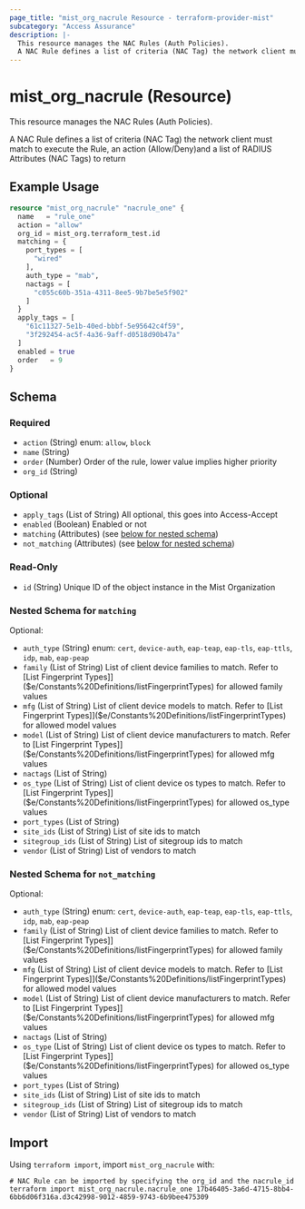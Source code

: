 ```yaml
---
page_title: "mist_org_nacrule Resource - terraform-provider-mist"
subcategory: "Access Assurance"
description: |-
  This resource manages the NAC Rules (Auth Policies).
  A NAC Rule defines a list of criteria (NAC Tag) the network client must match to execute the Rule, an action (Allow/Deny)and a list of RADIUS Attributes (NAC Tags) to return
---
```


# mist_org_nacrule (Resource)

This resource manages the NAC Rules (Auth Policies).

A NAC Rule defines a list of criteria (NAC Tag) the network client must match to execute the Rule, an action (Allow/Deny)and a list of RADIUS Attributes (NAC Tags) to return


## Example Usage

```terraform
resource "mist_org_nacrule" "nacrule_one" {
  name   = "rule_one"
  action = "allow"
  org_id = mist_org.terraform_test.id
  matching = {
    port_types = [
      "wired"
    ],
    auth_type = "mab",
    nactags = [
      "c055c60b-351a-4311-8ee5-9b7be5e5f902"
    ]
  }
  apply_tags = [
    "61c11327-5e1b-40ed-bbbf-5e95642c4f59",
    "3f292454-ac5f-4a36-9aff-d0518d90b47a"
  ]
  enabled = true
  order   = 9
}
```

<!-- schema generated by tfplugindocs -->
## Schema

### Required

- `action` (String) enum: `allow`, `block`
- `name` (String)
- `order` (Number) Order of the rule, lower value implies higher priority
- `org_id` (String)

### Optional

- `apply_tags` (List of String) All optional, this goes into Access-Accept
- `enabled` (Boolean) Enabled or not
- `matching` (Attributes) (see [below for nested schema](#nestedatt--matching))
- `not_matching` (Attributes) (see [below for nested schema](#nestedatt--not_matching))

### Read-Only

- `id` (String) Unique ID of the object instance in the Mist Organization

<a id="nestedatt--matching"></a>
### Nested Schema for `matching`

Optional:

- `auth_type` (String) enum: `cert`, `device-auth`, `eap-teap`, `eap-tls`, `eap-ttls`, `idp`, `mab`, `eap-peap`
- `family` (List of String) List of client device families to match. Refer to [List Fingerprint Types]]($e/Constants%20Definitions/listFingerprintTypes) for allowed family values
- `mfg` (List of String) List of client device models to match. Refer to [List Fingerprint Types]]($e/Constants%20Definitions/listFingerprintTypes) for allowed model values
- `model` (List of String) List of client device manufacturers to match. Refer to [List Fingerprint Types]]($e/Constants%20Definitions/listFingerprintTypes) for allowed mfg values
- `nactags` (List of String)
- `os_type` (List of String) List of client device os types to match. Refer to [List Fingerprint Types]]($e/Constants%20Definitions/listFingerprintTypes) for allowed os_type values
- `port_types` (List of String)
- `site_ids` (List of String) List of site ids to match
- `sitegroup_ids` (List of String) List of sitegroup ids to match
- `vendor` (List of String) List of vendors to match


<a id="nestedatt--not_matching"></a>
### Nested Schema for `not_matching`

Optional:

- `auth_type` (String) enum: `cert`, `device-auth`, `eap-teap`, `eap-tls`, `eap-ttls`, `idp`, `mab`, `eap-peap`
- `family` (List of String) List of client device families to match. Refer to [List Fingerprint Types]]($e/Constants%20Definitions/listFingerprintTypes) for allowed family values
- `mfg` (List of String) List of client device models to match. Refer to [List Fingerprint Types]]($e/Constants%20Definitions/listFingerprintTypes) for allowed model values
- `model` (List of String) List of client device manufacturers to match. Refer to [List Fingerprint Types]]($e/Constants%20Definitions/listFingerprintTypes) for allowed mfg values
- `nactags` (List of String)
- `os_type` (List of String) List of client device os types to match. Refer to [List Fingerprint Types]]($e/Constants%20Definitions/listFingerprintTypes) for allowed os_type values
- `port_types` (List of String)
- `site_ids` (List of String) List of site ids to match
- `sitegroup_ids` (List of String) List of sitegroup ids to match
- `vendor` (List of String) List of vendors to match



## Import
Using `terraform import`, import `mist_org_nacrule` with:
```shell
# NAC Rule can be imported by specifying the org_id and the nacrule_id
terraform import mist_org_nacrule.nacrule_one 17b46405-3a6d-4715-8bb4-6bb6d06f316a.d3c42998-9012-4859-9743-6b9bee475309
```
